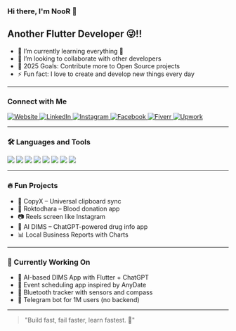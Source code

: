 <h3>Hi there, I'm NooR 👋</h3>

<h2>Another Flutter Developer 😜!!</h2>

<ul>
  <li>🌱 I’m currently learning everything 🤣</li>
  <li>👯 I’m looking to collaborate with other developers</li>
  <li>🥅 2025 Goals: Contribute more to Open Source projects</li>
  <li>⚡ Fun fact: I love to create and develop new things every day</li>
</ul>

---

### Connect with Me

<p>
  <a href="https://carboncodes.net" target="_blank">
    <img src="https://img.shields.io/badge/Website-carboncodes.net-blue?style=for-the-badge&logo=google-chrome&logoColor=white" alt="Website" />
  </a>
  <a href="https://linkedin.com/in/oalinoor11" target="_blank">
    <img src="https://img.shields.io/badge/LinkedIn-oalinoor11-blue?style=for-the-badge&logo=linkedin&logoColor=white" alt="LinkedIn" />
  </a>
  <a href="https://instagram.com/oalinoor11" target="_blank">
    <img src="https://img.shields.io/badge/Instagram-oalinoor11-E4405F?style=for-the-badge&logo=instagram&logoColor=white" alt="Instagram" />
  </a>
  <a href="https://facebook.com/shahed.ofp" target="_blank">
    <img src="https://img.shields.io/badge/Facebook-shahed.ofp-1877F2?style=for-the-badge&logo=facebook&logoColor=white" alt="Facebook" />
  </a>
  <a href="https://fiverr.com/shahedoalinoor" target="_blank">
    <img src="https://img.shields.io/badge/Fiverr-shahedoalinoor-1DBF73?style=for-the-badge&logo=fiverr&logoColor=white" alt="Fiverr" />
  </a>
  <a href="https://www.upwork.com/freelancers/oalinoor11" target="_blank">
    <img src="https://img.shields.io/badge/Upwork-oalinoor11-6fda44?style=for-the-badge&logo=upwork&logoColor=white" alt="Upwork" />
  </a>
</p>

---

### 🛠️ Languages and Tools

<p>
  <img src="https://img.shields.io/badge/Flutter-02569B?style=for-the-badge&logo=flutter&logoColor=white" />
  <img src="https://img.shields.io/badge/Dart-0175C2?style=for-the-badge&logo=dart&logoColor=white" />
  <img src="https://img.shields.io/badge/Android-3DDC84?style=for-the-badge&logo=android&logoColor=white" />
  <img src="https://img.shields.io/badge/iOS-000000?style=for-the-badge&logo=apple&logoColor=white" />
  <img src="https://img.shields.io/badge/VS%20Code-007ACC?style=for-the-badge&logo=visual-studio-code&logoColor=white" />
  <img src="https://img.shields.io/badge/Firebase-FFCA28?style=for-the-badge&logo=firebase&logoColor=white" />
  <img src="https://img.shields.io/badge/Git-F05032?style=for-the-badge&logo=git&logoColor=white" />
  <img src="https://img.shields.io/badge/GitHub-181717?style=for-the-badge&logo=github&logoColor=white" />
</p>

---

### 🔥 Fun Projects

- 📱 CopyX – Universal clipboard sync  
- 💉 Roktodhara – Blood donation app  
- 📷 Reels screen like Instagram  
- 💊 AI DIMS – ChatGPT-powered drug info app  
- 📊 Local Business Reports with Charts

---

### 🎯 Currently Working On

- 🤖 AI-based DIMS App with Flutter + ChatGPT  
- 📅 Event scheduling app inspired by AnyDate  
- 📡 Bluetooth tracker with sensors and compass  
- 🧠 Telegram bot for 1M users (no backend)

---

> "Build fast, fail faster, learn fastest. 🚀"
